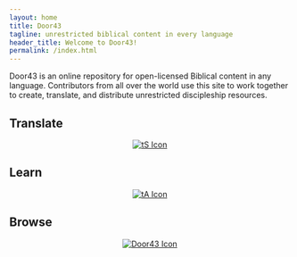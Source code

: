 ```yaml
---
layout: home
title: Door43
tagline: unrestricted biblical content in every language
header_title: Welcome to Door43!
permalink: /index.html
---
```


Door43 is an online repository for open-licensed Biblical content in any language. Contributors from all over the world use this site to work together to create, translate, and distribute unrestricted discipleship resources.

<div class="row">
<div class="col-md-4 text-center">

<h2>Translate</h2>
<center><a href="https://unfoldingword.org/ts/" target="_blank"><img src="https://cdn.door43.org/assets/img/icons/icon-ts.png" alt="tS Icon"></a></center>

</div>
<div class="col-md-4 text-center">

<h2>Learn</h2>
<center><a href="https://unfoldingword.org/academy/" target="_blank"><img src="https://cdn.door43.org/assets/img/icons/icon-ta.png" alt="tA Icon"></a></center>

</div>
<div class="col-md-4 text-center">

<h2>Browse</h2>
<center><a href="/en"><img src="https://cdn.door43.org/assets/img/icons/icon-d43.png" alt="Door43 Icon"></a></center>

</div>
</div>

<br />
